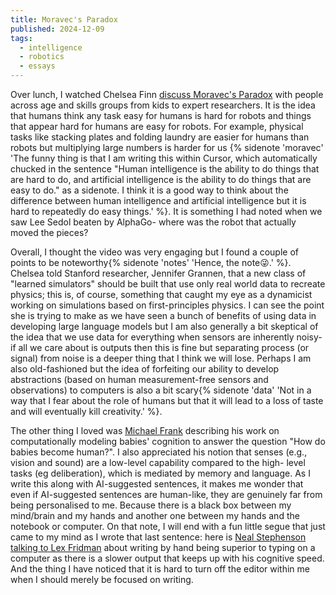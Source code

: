 ```yaml
---
title: Moravec's Paradox
published: 2024-12-09
tags:
  - intelligence
  - robotics
  - essays
---
```

Over lunch, I watched Chelsea Finn [discuss Moravec's Paradox](https://www.wired.com/video/watch/5-levels-computer-scientist-explains-one-concept-in-5-levels-of-difficulty) with people across age and 
skills groups from kids to expert researchers. It is the idea that humans think any task easy for
humans is hard for robots and things that appear hard for humans are easy for robots. For
example, physical tasks like stacking plates and folding laundry are easier for humans than 
robots but multiplying large numbers is harder for us
{% sidenote 'moravec' 'The funny thing is that I am writing this within Cursor, which automatically chucked in the sentence "Human intelligence is the ability to do things that are hard to do, and artificial intelligence is the ability to do things that are easy to do." as a sidenote. I think it is a good way to think about the difference between human intelligence and artificial intelligence but it is hard to repeatedly do easy things.' %}. It is something I had noted
when we saw Lee Sedol beaten by AlphaGo- where was the robot that actually moved the pieces?

Overall, I thought the video was very engaging but I found a couple of points to be
noteworthy{% sidenote 'notes' 'Hence, the note😜.' %}. Chelsea told Stanford researcher, 
Jennifer Grannen, that a new class of "learned simulators" should be built that use only real
world data to recreate physics; this is, of course, something that caught my eye as a dynamicist
working on simulations based on first-principles physics. I can see the point she is trying to
make as we have seen a bunch of benefits of using data in developing large language models
but I am also generally a bit skeptical of the idea that we use data for everything when sensors
are inherently noisy- if all we care about is outputs then this is fine but separating process (or
signal) from noise is a deeper thing that I think we will lose. Perhaps I am also old-fashioned but
the idea of forfeiting our ability to develop abstractions (based on human measurement-free 
sensors and observations) to computers is also a bit scary{% sidenote 'data' 'Not in a way that I fear about the role of humans but that it will lead to a loss of taste and will eventually kill creativity.' %}.

The other thing I loved was [Michael Frank](https://scholar.google.com/citations?user=dErAioMAAAAJ&hl=en) describing his work on computationally modeling 
babies' cognition to answer the question "How do babies become human?". I also appreciated 
his notion that senses (e.g., vision and sound) are a low-level capability compared to the high-
level tasks (eg deliberation), which is mediated by memory and language. As I write this along 
with AI-suggested sentences, it makes me wonder that even if AI-suggested sentences are 
human-like, they are genuinely far from being personalised to me. Because there is a black box 
between my mind/brain and my hands and another one between my hands and the notebook or 
computer. On that note, I will end with a fun little segue that just came to my mind as I wrote
that last sentence: here is [Neal Stephenson talking to Lex Fridman](https://www.youtube.com/embed/liQ1yFx2sX8) about writing by hand 
being superior to typing on a computer as there is a slower output that keeps up with his 
cognitive speed. And the thing I have noticed that it is hard to turn off the editor within me when 
I should merely be focused on writing.